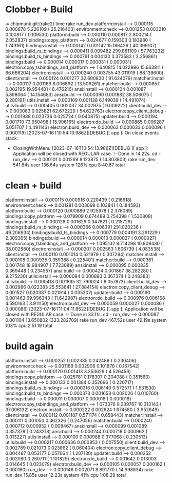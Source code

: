 # Clobber + Build

➜  chipmunk git:(rake2) time rake run_dev
platform:install -->   0.000115   0.000878   5.226109 ( 25.216403)
environment:check -->   0.001253   0.003210   0.100817 (  0.109530)
platform:build -->   0.000110   0.000817   2.800214 (  2.052837)
bindings:copy_platform -->   0.024677   0.159303   0.183980 (  1.743161)
bindings:install -->   0.000142   0.001142  15.188426 ( 40.399107)
bindings:build_rs_bindings -->   0.000411   0.009482 299.881109 ( 57.763232)
bindings:build_ts_bindings -->   0.000791   0.004130   3.373583 (  2.256861)
bindings:build -->   0.000014   0.000017   0.000031 (  0.000031)
electron:copy_tsbindings_and_platform -->   1.640815  14.022996  15.663811 ( 66.666204)
electron:install -->   0.000240   0.003755  43.011919 ( 88.139600)
client:install -->   0.000124   0.001277  32.600830 ( 91.624079)
matcher:install -->   0.000117   0.001169   6.006892 ( 13.506261)
matcher:build -->   0.000657   0.002195  19.954481 (  8.476216)
ansi:install -->   0.000104   0.001087   5.898064 ( 14.154683)
ansi:build -->   0.000390   0.001882  38.506075 (  9.280191)
utils:install -->   0.000109   0.001128   6.149039 ( 14.491074)
utils:build -->   0.000405   0.002037  34.002975 (  9.009222)
client:build_dev -->   0.003083   0.025821  62.672229 ( 54.622763)
electron:copy_client_debug -->   0.001988   0.023736   0.025724 (  0.040875)
updater:build -->   0.000194   0.001710  73.950498 ( 15.906165)
electron:do_build -->   0.000865   0.006287   5.051707 (  4.491143)
electron:build_dev -->   0.000063   0.000033   0.000096 (  0.000119)
[2023-07-16T10:54:13.986Z][DEBUG  ][ app ]: On close events stack:
- ClosingWithMenu
[2023-07-16T10:54:13.986Z][DEBUG  ][ app ]: Application will be closed with REGULAR case.
✨  Done in 14.22s.
cd -
run_dev -->   0.000101   0.001269   8.123875 ( 14.803803)
rake run_dev  541.84s user 136.64s system 126% cpu 8:40.87 total

# clean + build

platform:install -->   0.000115   0.000916   0.220439 (  0.216618)
environment:check -->   0.001281   0.003099   0.103841 (  0.184593)
platform:build -->   0.000120   0.000889   2.925978 (  2.376089)
bindings:copy_platform -->   0.079909   0.674489   0.754398 (  1.530808)
bindings:install -->   0.000128   0.001629   0.347821 (  0.215729)
bindings:build_rs_bindings -->   0.000366   0.006391 291.020236 ( 49.206934)
bindings:build_ts_bindings -->   0.000779   0.004191   3.291229 (  2.309365)
bindings:build -->   0.000014   0.000013   0.000027 (  0.000027)
electron:copy_tsbindings_and_platform -->   1.095132   9.714298  10.809430 ( 38.002880)
electron:install -->   0.000207   0.002563   1.606739 (  4.083538)
client:install -->   0.000110   0.001014   0.521979 (  0.307294)
matcher:install -->   0.000108   0.000935   0.359388 (  0.225401)
matcher:build -->   0.000361   0.001748  18.984907 (  7.723089)
ansi:install -->   0.000095   0.000835   0.369448 (  0.234557)
ansi:build -->   0.000424   0.001867  38.282280 (  9.275230)
utils:install -->   0.000094   0.000893   0.367374 (  0.248383)
utils:build -->   0.000418   0.001865  32.790024 (  8.057873)
client:build_dev -->   0.002986   0.022383  25.553641 ( 27.884154)
electron:copy_client_debug -->   0.001527   0.020387   0.021914 (  0.035207)
updater:build -->   0.000160   0.001463  69.996343 ( 11.642987)
electron:do_build -->   0.000976   0.006168   4.590163 (  3.911150)
electron:build_dev -->   0.000059   0.000027   0.000086 (  0.000086)
[2023-07-16T11:04:11.852Z][DEBUG  ][ app ]: Application will be closed with REGULAR case.
✨  Done in 33.11s.
cd -
run_dev -->   0.000087   0.001104  13.650802 (333.282709)
rake run_dev  467.52s user 49.19s system 103% cpu 2:51.19 total

# build again

platform:install -->   0.000252   0.002335   0.242489 (  0.230406)
environment:check -->   0.001189   0.002906   0.101878 (  0.167542)
platform:build -->   0.000170   0.001413   3.353629 (  4.526456)
bindings:copy_platform -->   0.025781   0.178307   0.204088 (  0.351560)
bindings:install -->   0.000133   0.001384   0.352696 (  0.220717)
bindings:build_rs_bindings -->   0.000316   0.006140   0.572571 (  1.531530)
bindings:build_ts_bindings -->   0.000373   0.001653   0.002026 (  0.010760)
bindings:build -->   0.000011   0.000007   0.000018 (  0.000018)
electron:copy_tsbindings_and_platform -->   1.073376   9.239767  10.313143 ( 37.006132)
electron:install -->   0.000222   0.002624   1.674580 (  3.952649)
client:install -->   0.000112   0.001187   0.571174 (  0.658443)
matcher:install -->   0.000111   0.001050   0.362326 (  0.247056)
matcher:build -->   0.000240   0.000712   0.000952 (  0.008467)
ansi:install -->   0.000099   0.001089   0.357378 (  0.243218)
ansi:build -->   0.000244   0.000718   0.000962 (  0.013227)
utils:install -->   0.000100   0.000988   0.377068 (  0.230513)
utils:build -->   0.000217   0.000636   0.000853 (  0.007550)
client:build_dev -->   0.002789   0.021073   0.023862 (  0.060404)
electron:copy_client_debug -->   0.004487   0.053177   0.057664 (  1.207130)
updater:build -->   0.000252   0.002090   0.260711 (  1.101829)
electron:do_build -->   0.001642   0.013003   0.014645 (  0.023079)
electron:build_dev -->   0.000105   0.000057   0.000162 (  0.000160)
run_dev -->   0.000146   0.002071   8.891770 ( 14.998834)
rake run_dev  15.85s user 12.23s system 41% cpu 1:08.29 total


